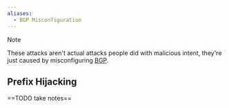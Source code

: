 ```yaml
---
aliases:
  - BGP Misconfiguration
---
```

> [!note]
> These attacks aren't actual attacks people did with malicious intent, they're just caused by misconfiguring [BGP](Inter-Domain%20Routing/BGP.md).

## Prefix Hijacking

==TODO take notes==
